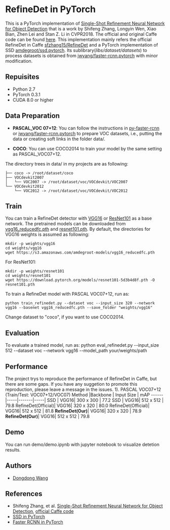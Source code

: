 # RefineDet in PyTorch
This is a PyTorch implementation of [Single-Shot Refinement Neural Network for Object Detection](https://arxiv.org/abs/1711.06897) that is a work by Shifeng Zhang, Longyin Wen, Xiao Bian, Zhen Lei and Stan Z. Li in CVPR2018. The official and original Caffe code can be found [here](https://github.com/sfzhang15/RefineDet).
This implementation mainly refers the official RefineDet in Caffe [sfzhang15/RefineDet](https://github.com/sfzhang15/RefineDet) and a PyTorch implementation of SSD [amdegroot/ssd.pytorch](https://github.com/amdegroot/ssd.pytorch). Its sublibrary(*libs/dataset/datasets*) to process datasets is obtained from [jwyang/faster-rcnn.pytorch](https://github.com/jwyang/faster-rcnn.pytorch) with minor modification.


## Repuisites
* Python 2.7
* PyTorch 0.3.1
* CUDA 8.0 or higher

## Data Preparation
* **PASCAL_VOC 07+12**: You can follow the instructions in [py-faster-rcnn](https://github.com/rbgirshick/py-faster-rcnn#beyond-the-demo-installation-for-training-and-testing-models) or [jwyang/faster-rcnn.pytorch](https://github.com/jwyang/faster-rcnn.pytorch) to prepare VOC datasets, i.e., putting the data or creating soft links in the folder data/.

* **COCO**: You can use COCO2014 to train your model by the same setting as PASCAL_VOC07+12.

The directory trees in data/ in my projects are as following:
```Shell
├── coco -> /root/dataset/coco
├── VOCdevkit2007
│   └── VOC2007 -> /root/dataset/voc/VOCdevkit/VOC2007
└── VOCdevkit2012
    └── VOC2012 -> /root/dataset/voc/VOCdevkit/VOC2012
```

## Train
You can train a RefineDet detector with [VGG16](https://arxiv.org/abs/1409.1556) or [ResNet101](https://arxiv.org/abs/1512.03385) as a base network. The pretrained models can be downloaded from [vgg16_reducedfc.pth](https://s3.amazonaws.com/amdegroot-models/vgg16_reducedfc.pth) and [resnet101.pth](https://download.pytorch.org/models/resnet101-5d3b4d8f.pth).
By default, the directories for VGG16 weights is assumed as following:
```Shell
mkdir -p weights/vgg16
cd weights/vgg16
wget https://s3.amazonaws.com/amdegroot-models/vgg16_reducedfc.pth
```
For ResNet101:
```Shell
mkdir -p weights/resnet101
cd weights/resnet101
wget https://download.pytorch.org/models/resnet101-5d3b4d8f.pth -O resnet101.pth
```
To train a RefineDet model with PASCAL VOC07+12, run as:
```
python train_refinedet.py --dataset voc --input_size 320 --network vgg16 --basenet vgg16_reducedfc.pth --save_folder "weights/vgg16"
``` 
Change dataset to "coco", if you want to use COCO2014.

## Evaluation
To evaluate a trained model, run as:
python eval_refinedet.py --input_size 512 --dataset voc --network vgg16 --model_path your/weights/path

## Performance
The project trys to reproduce the performance of RefineDet in Caffe, but there are some gaps.
If you have any suggetion to promote this reproduction, please leave a message in the issues.
1). PASCAL VOC07+12 (Train/Test: VOC07+12/VOC07)
Method |Backbone | Input Size | mAP 
------|-----|-------|-----|
SSD      | VGG16| 300 x 300 | 77.2 
SSD      | VGG16| 512 x 512 | 79.8 
RefineDet(Official)| VGG16| 320 x 320 | 80.0
RefineDet(Official)| VGG16| 512 x 512 | 81.8
**RefineDet(Our)**| VGG16| 320 x 320 | 78.9
**RefineDet(Our)**| VGG16| 512 x 512 | 79.8


## Demo
You can run demo/demo.ipynb with jupyter notebook to visualize detetion results.


## Authors
* [Dongdong Wang](https://github.com/dd604)

## References
- Shifeng Zhang, et al. [Single-Shot Refinement Neural Network for Object Detection](https://arxiv.org/abs/1711.06897), [official Caffe code](https://github.com/sfzhang15/RefineDet)
- [SSD in PyTorch](https://github.com/amdegroot/ssd.pytorch)
- [Faster RCNN in PyTorch](https://github.com/jwyang/faster-rcnn.pytorch)

